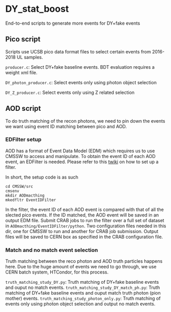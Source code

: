 # DY_stat_boost
End-to-end scripts to generate more events for DY+fake events
## Pico script
Scripts use UCSB pico data format files to select certain events from 2016-2018 UL samples.

`producer.c`: Select DY+fake baseline events. BDT evaluation requires a weight xml file.

`DY_photon_producer.c`: Select events only using photon object selection

`DY_Z_producer.c`: Select events only using Z related selection

## AOD script
To do truth matching of the recon photons, we need to pin down the events we want using event ID matching between pico and AOD.
### EDFilter setup
AOD has a format of Event Data Model (EDM) which requires us to use CMSSW to access and manipulate. To obtain the event ID of each AOD event, an EDFilter is needed. Please refer to this [twiki](https://twiki.cern.ch/twiki/bin/view/CMSPublic/SWGuideSkeletonCodeGenerator) on how to set up a filter.

In short, the setup code is as such
```
cd CMSSW/src
cmsenv
mkdir AODmacthing
mkedfltr EventIDFilter
```

In the filter, the event ID of each AOD event is compared with that of all the slected pico events. If the ID matched, the AOD event will be saved in an output EDM file. Submit CRAB jobs to run the filter over a full set of dataset in `AODmacthing/EventIDFilter/python`. Two configuration files needed in this dir, one for CMSSW to run and another for CRAB job submission. Output files will be saved to CERN box as specified in the CRAB configuration file.

### Match and no match event selection
Truth matching between the reco photon and AOD truth particles happens here. Due to the huge amount of events we need to go through, we use CERN batch system, HTCondor, for this process.

`truth_matching_study_DY.py`: Truth matching of DY+fake baseline events and ouput no match events.
`truth_matching_study_DY_match_ph.py`: Truth matching of DY+fake baseline events and ouput match truth photon (pion mother) events.
`truth_matching_study_photon_only.py`: Truth matching of events only using photon object selection and output no match events.
